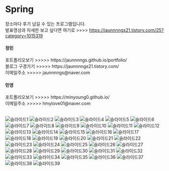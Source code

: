 # Spring

장소마다 후기 남길 수 있는 프로그램입니다. <br>
발표영상과 자세한  보고 싶다면 여기로 >>>> https://jaunnnngs21.tistory.com/25?category=1015319 
<h4>정민</h4>
포트폴리오보기 >>>>> https://jaunnnngs.github.io/portfolio/ <br>
블로그 구경가기 >>>>> https://jaunnnngs21.tistory.com/<br>
이메일주소 >>>>> jaunnnngs@naver.com
<h4>민영</h4>
포트폴리오보기 >>>>> https://minyoung0.github.io/  <br>
이메일주소 >>>>> hmylove01@naver.com  
<br><br>

![슬라이드1](https://user-images.githubusercontent.com/81130206/136886672-b5bed056-1fcc-4899-b8ae-78c681cf9035.JPG)
![슬라이드2](https://user-images.githubusercontent.com/81130206/136886676-37ba4e0a-82bb-498d-825f-a2fe51a31f94.JPG)
![슬라이드3](https://user-images.githubusercontent.com/81130206/136886677-5d2ba2cf-12be-468e-a7bb-511e8d05dad2.JPG)
![슬라이드4](https://user-images.githubusercontent.com/81130206/136886678-313301cf-1872-4ebd-831e-70e5f98866c4.JPG)
![슬라이드5](https://user-images.githubusercontent.com/81130206/136886680-cd0a05ce-03ca-44e0-9ec6-5b558f5c8896.JPG)
![슬라이드6](https://user-images.githubusercontent.com/81130206/136886683-0004374a-b7e8-4d8f-812e-10c36116b793.JPG)
![슬라이드7](https://user-images.githubusercontent.com/81130206/136886685-5d49af4a-f4d8-4de2-beec-f06746a515c2.JPG)
![슬라이드8](https://user-images.githubusercontent.com/81130206/136886686-c6913718-8928-472d-be7b-d215e935649f.JPG)
![슬라이드9](https://user-images.githubusercontent.com/81130206/136886687-fbf35332-77b4-4e44-84b1-7fa47d895264.JPG)
![슬라이드10](https://user-images.githubusercontent.com/81130206/136886689-85b53116-7721-462b-b4a2-9dbb2f6fbb0b.JPG)
![슬라이드11](https://user-images.githubusercontent.com/81130206/136886691-3663fc75-35fe-4641-be8a-22a6c110164e.JPG)
![슬라이드12](https://user-images.githubusercontent.com/81130206/136886692-84bbe81b-61f5-4642-8f3e-510b8e6b25dd.JPG)
![슬라이드13](https://user-images.githubusercontent.com/81130206/136886695-a87c126e-b40d-4e6c-848b-f97e455ea80d.JPG)
![슬라이드14](https://user-images.githubusercontent.com/81130206/136886697-beaa68c7-dd8c-4da2-a270-72dfdab8ad99.JPG)
![슬라이드15](https://user-images.githubusercontent.com/81130206/136886698-801580ff-5122-46d5-a4ae-b3c45ec05101.JPG)
![슬라이드16](https://user-images.githubusercontent.com/81130206/136886699-efeaa4f7-829e-4fce-b099-f73357aa8029.JPG)
![슬라이드17](https://user-images.githubusercontent.com/81130206/136886703-9874f83a-4de7-43a8-b6b8-c29b4ff9c7b1.JPG)
![슬라이드18](https://user-images.githubusercontent.com/81130206/136886705-f1cce337-f842-4e22-a74f-31c0e63a19e5.JPG)
![슬라이드19](https://user-images.githubusercontent.com/81130206/136886707-9cc839e3-c59d-4fdc-886e-9edafe005bd7.JPG)
![슬라이드20](https://user-images.githubusercontent.com/81130206/136886709-1fed55fb-c1e4-4493-9f44-b8d7736a22cf.JPG)
![슬라이드21](https://user-images.githubusercontent.com/81130206/136886712-f8a20706-c084-4ffe-8145-307ee9a1bc1e.JPG)
![슬라이드22](https://user-images.githubusercontent.com/81130206/136886713-cd400eae-588a-4140-9169-ccf3fbbc6ff5.JPG)
![슬라이드23](https://user-images.githubusercontent.com/81130206/136886715-c42c8d36-06f3-49c2-a614-3d8df7030a1d.JPG)
![슬라이드24](https://user-images.githubusercontent.com/81130206/136886718-58a2c64f-a48a-413e-9fbb-8eb292508a03.JPG)
![슬라이드25](https://user-images.githubusercontent.com/81130206/136886719-ca4b997f-4ee1-4c60-bf01-64402cbfa5c2.JPG)
![슬라이드26](https://user-images.githubusercontent.com/81130206/136886720-4a5f333f-e466-49bc-a102-17bc3514985d.JPG)
![슬라이드27](https://user-images.githubusercontent.com/81130206/136886722-17a2ffdf-e07a-4e38-811b-443b8439c59a.JPG)
![슬라이드28](https://user-images.githubusercontent.com/81130206/136886723-e3644da1-5659-4a59-88cd-a889fb8287c4.JPG)
![슬라이드29](https://user-images.githubusercontent.com/81130206/136886724-37b3d4b4-63a8-4c41-bb6c-f901ad515c61.JPG)
![슬라이드30](https://user-images.githubusercontent.com/81130206/136886725-f921ff8d-4970-4686-8ac1-9ce44b855595.JPG)
![슬라이드31](https://user-images.githubusercontent.com/81130206/136886727-4276ca7c-ab1b-43e6-989a-ef4e8d60ae85.JPG)
![슬라이드32](https://user-images.githubusercontent.com/81130206/136886728-c03d50fd-07eb-41f2-a856-bb8b9eb6b31a.JPG)
![슬라이드33](https://user-images.githubusercontent.com/81130206/136886730-874f41f9-015a-49b2-9d4a-3fb4e108a834.JPG)
![슬라이드34](https://user-images.githubusercontent.com/81130206/136886732-7655e4d8-8f8d-4ccb-b80c-aff552d497cd.JPG)
![슬라이드35](https://user-images.githubusercontent.com/81130206/136886735-322f1ea6-4316-41db-b40a-e5438027ff78.JPG)
![슬라이드36](https://user-images.githubusercontent.com/81130206/136886738-e44292b6-5406-4f46-a6fa-d974d18688d5.JPG)
![슬라이드37](https://user-images.githubusercontent.com/81130206/136886739-8e155a40-3581-4fb2-a1d5-fabf7ce250b0.JPG)
![슬라이드38](https://user-images.githubusercontent.com/81130206/136886741-c53acd27-5282-4ee9-a1d7-6530be702701.JPG)
![슬라이드39](https://user-images.githubusercontent.com/81130206/136886895-ea659670-8fe7-49bc-94b9-cab4511967d9.JPG)
